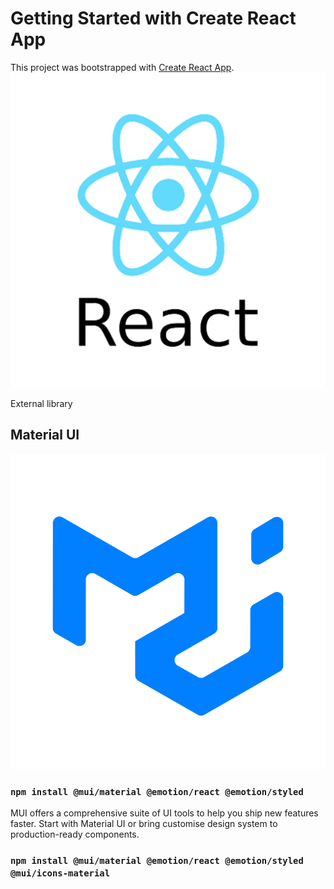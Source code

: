 # Getting Started with Create React App

This project was bootstrapped with [Create React App](https://github.com/facebook/create-react-app).
![alt text](./src/resources/react-logo.png)

External library 

## Material UI 
![alt text](./src/resources/material-ui.png)

### `npm install @mui/material @emotion/react @emotion/styled`
MUI offers a comprehensive suite of UI tools to help you ship new features faster. Start with Material UI or bring customise design system to production-ready components.

### `npm install @mui/material @emotion/react @emotion/styled @mui/icons-material`

